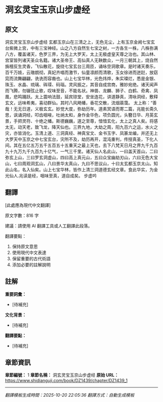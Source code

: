 # 洞玄灵宝玉京山步虚经

## 原文

洞玄灵宝玉京山步虚经
玄都玉京山在三清之上，无色无尘，上有玉京金阙七宝玄台紫微上宫，中有三宝神经。山之八方自然生七宝之树，一方各生一株，八株弥满八方，覆盖诸天，色罗三界，为无上大罗天，太上无极虚皇天尊之治也。其山林、宫室皆列诸天圣众名籍。诸大圣帝王、高仙真人无鞅数众，一月三朝其上，烧自然旃檀反生灵香，飞仙散花，旋绕七宝玄台三周匝，诵咏空洞歌章。是时诸天奏乐，百千万妓，云璈朗彻，真妃齐唱而激节，仙童凛颜而清歌，玉女徐进而迸跹，放窈窕而流舞翩翩，诜诜而容裔也。山上七宝华林，光色炜烨，朱实璨烂，悉是金银、珠玉、水晶、琉璃、砗璖、码瑙。灵风振之，其音自成宫商，雅妙宛绝。诸天闻声而飞腾，勿辍弦止歌，叹味至音，不能名状。神兽、龙麟、狮子、白鹤、奇禽、凤凰，悲鸣踊跃。太上震响法鼓，延宾琼堂，安坐连花，讲道静真，清咏洞经，敷释玄文，远味希夷，喜动群仙。其时八风飏幡，香花交散，流烟蓊霭。
太上称：“善哉！无无日道，义极玄玄。妙觉大度，弥劫历年。道素冥语而寄二篇，兆能长斋久思，讽诵洞经，叩齿咽㖡，吐纳太和，身作金华色，项负圆光，头簪日华、月英玄景，手把灵符、十绝之幡。斯德巍巍，道之至尊，愔愔玄化，太上之真人矣。将感太无，动天老，致飞龙，降天仙也。三界九地，大劫之周，阳九百六之运，水火之灾，亦皆消化。玉清上道、三洞真经、神真宝文、金书玉字、凤篆龙编，并还无上大罗天中玉京之中七宝玄台，灾所不及，劫历再开，混沌重判，传授真圣，下化人间。其在五亿五万五千五百五十五重天之最上天也，去下八梵天日月之界九千九百九十九万九千九百九十亿气，一气三千里。诸天仙人名此山，一曰盖天首山，二曰弥玄上山，三曰罗玄洞虚山，四曰高上真元山，五曰众宝幽劫刃山，六曰无色大宝山，七曰周观洞玄山，八曰景华太真山，九曰不思议山，十曰太玄都玉京太山。知此山名，名入仙矣。山上七宝华林，皆作上清三洞道德玄经文章。食此华实，为金光仙人.兆读是经，咽味至真，道自成矣。
步虚吟

## 翻譯

[此處應為現代中文翻譯]

原文字數：816 字

建議：請使用 AI 翻譯工具或人工翻譯此段落。

翻譯要點：
1. 保持原文意思
2. 使用現代中文表達
3. 保留重要的古代術語
4. 添加必要的註解說明

## 註解

**重要詞彙：**
- [待補充]

**文化背景：**
- [待補充]

**翻譯要點：**
- [待補充]

## 章節資訊

**章節編號：** 1
**章節名稱：** 洞玄灵宝玉京山步虚经
**原始 URL：** https://www.shidianguji.com/book/DZ1439/chapter/DZ1439_1

---
*翻譯模板生成時間：2025-10-20 22:05:36*
*翻譯方式：自動生成模板*

